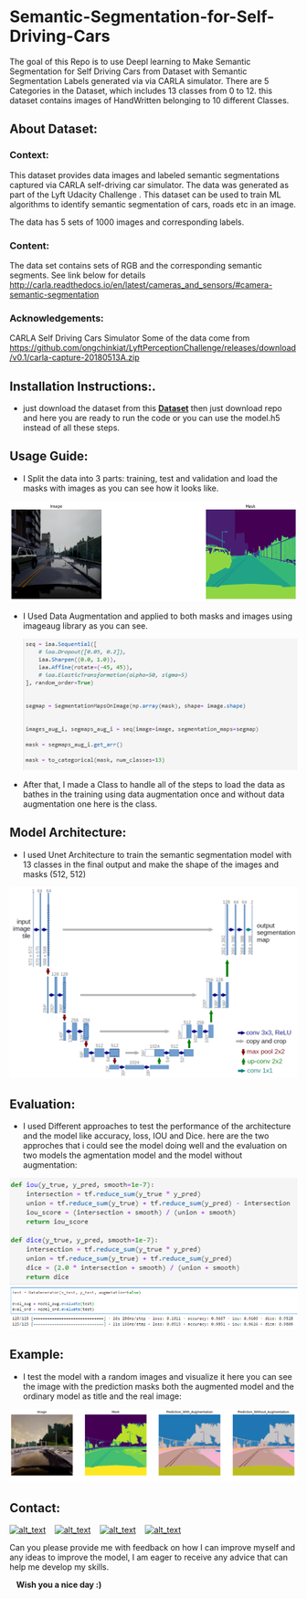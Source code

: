 # Semantic-Segmentation-for-Self-Driving-Cars

The goal of this Repo is to use Deepl learning to Make Semantic Segmentation for Self Driving Cars from Dataset with Semantic Segmentation Labels generated via via CARLA simulator. There are 5 Categories in the Dataset, which includes 13 classes from 0 to 12. 
this dataset contains images of HandWritten belonging to 10 different Classes.

## About Dataset:

### Context:
This dataset provides data images and labeled semantic segmentations captured via CARLA self-driving car simulator. The data was generated as part of the Lyft Udacity Challenge . This dataset can be used to train ML algorithms to identify semantic segmentation of cars, roads etc in an image.

The data has 5 sets of 1000 images and corresponding labels.

### Content:
The data set contains sets of RGB and the corresponding semantic segments.
See link below for details
http://carla.readthedocs.io/en/latest/cameras_and_sensors/#camera-semantic-segmentation

### Acknowledgements:
CARLA Self Driving Cars Simulator
Some of the data come from
https://github.com/ongchinkiat/LyftPerceptionChallenge/releases/download/v0.1/carla-capture-20180513A.zip


## Installation Instructions:.
- just download the dataset from this **[Dataset](https://www.kaggle.com/datasets/kumaresanmanickavelu/lyft-udacity-challenge)** then just download repo and here you are ready to run the code or you can use the model.h5 instead of all these steps.

## Usage Guide:
- I Split the data into 3 parts: training, test and validation and load the masks with images as you can see how it looks like.
  
 ![img-mask](https://github.com/Bassem-2000/Semantic-Segmentation-for-Self-Driving-Cars/blob/main/Images/img-mask.png?raw=true)

- I Used Data Augmentation and applied to both masks and images using imageaug library as you can see.

   ![augment](https://github.com/Bassem-2000/Semantic-Segmentation-for-Self-Driving-Cars/blob/main/Images/aug.png?raw=true)
 
- After that, I made a Class to handle all of the steps to load the data as bathes in the training using data augmentation once and without data augmentation one here is the class. 
  
 <!--![Class](https://github.com/Bassem-2000/Semantic-Segmentation-for-Self-Driving-Cars/blob/main/Images/calass.png?raw=true)-->

## Model Architecture:
- I used Unet Architecture to train the semantic segmentation model with 13 classes in the final output and make the shape of the images and masks (512, 512) 
  
 ![Architecture](https://github.com/Bassem-2000/Semantic-Segmentation-for-Self-Driving-Cars/blob/main/Images/u-net-architecture.png?raw=true)


## Evaluation:
- I used Different approaches to test the performance of the architecture and the model like accuracy, loss, IOU and Dice. here are the two approches that i could see the model doing well and the evaluation on two models the agmentation model and the model without augmentation:
  
 ![eval1](https://github.com/Bassem-2000/Semantic-Segmentation-for-Self-Driving-Cars/blob/main/Images/eval.png?raw=true)
 ![eval2](https://github.com/Bassem-2000/Semantic-Segmentation-for-Self-Driving-Cars/blob/main/Images/eval2.png?raw=true)


## Example:
- I test the model with a random images and visualize it here you can see the image with the prediction masks both the augmented model and the ordinary model as title and the real image:

 ![Example](https://github.com/Bassem-2000/Semantic-Segmentation-for-Self-Driving-Cars/blob/main/Images/example.png?raw=true)


## Contact:

[<img alt="alt_text" width="30px" src="https://cdn2.iconfinder.com/data/icons/social-media-2285/512/1_Whatsapp2_colored_svg-512.png" />](https://wa.me/+201006491306)
&nbsp;&nbsp;
[<img alt="alt_text" width="30px" src="https://cdn2.iconfinder.com/data/icons/social-media-2285/512/1_Linkedin_unofficial_colored_svg-512.png" />](https://www.linkedin.com/in/bassem-ahmed-ahmed/)
&nbsp;&nbsp;
[<img alt="alt_text" width="30px" src="https://cdn4.iconfinder.com/data/icons/social-media-logos-6/512/112-gmail_email_mail-256.png" />](mailto:bassemahmed.am@gmail.com)
&nbsp;&nbsp;
[<img alt="alt_text" width="30px" src="https://cdn2.iconfinder.com/data/icons/social-media-2285/512/1_Facebook2_colored_svg-512.png" />](https://www.facebook.com/bassem.ahmed.7712/)

Can you please provide me with feedback on how I can improve myself and any ideas to improve the model, I am eager to receive any advice that can help me develop my skills.

&nbsp;&nbsp;
**Wish you a nice day :)**
